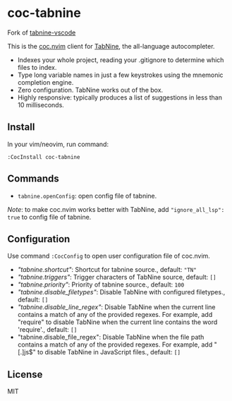 # coc-tabnine

Fork of [tabnine-vscode](https://github.com/zxqfl/tabnine-vscode)

This is the [coc.nvim](https://github.com/neoclide/coc.nvim) client for [TabNine](https://tabnine.com), the all-language autocompleter.

- Indexes your whole project, reading your .gitignore to determine which files to index.
- Type long variable names in just a few keystrokes using the mnemonic completion engine.
- Zero configuration. TabNine works out of the box.
- Highly responsive: typically produces a list of suggestions in less than 10 milliseconds.

## Install

In your vim/neovim, run command:

```
:CocInstall coc-tabnine
```

## Commands

- `tabnine.openConfig`: open config file of tabnine.

_Note_: to make coc.nvim works better with TabNine, add `"ignore_all_lsp": true` to config file of tabnine.

## Configuration

Use command `:CocConfig` to open user configuration file of coc.nvim.

- _"tabnine.shortcut"_: Shortcut for tabnine source., default: `"TN"`
- _"tabnine.triggers"_: Trigger characters of TabNine source, default: `[]`
- _"tabnine.priority"_: Priority of tabnine source., default: `100`
- _"tabnine.disable_filetypes"_: Disable TabNine with configured filetypes., default: `[]`
- _"tabnine.disable_line_regex"_: Disable TabNine when the current line contains a match of any of the provided regexes. For example, add "require" to disable TabNine when the current line contains the word 'require'., default: `[]`
- "tabnine.disable_file_regex": Disable TabNine when the file path contains a match of any of the provided regexes. For example, add "[.]js\$" to disable TabNine in JavaScript files., default: `[]`

## License

MIT
